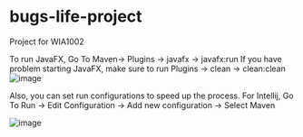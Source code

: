 # bugs-life-project

Project for WIA1002

To run JavaFX,
Go To Maven-> Plugins -> javafx -> javafx:run
If you have problem starting JavaFX, make sure to run Plugins -> clean -> clean:clean
![image](https://user-images.githubusercontent.com/18496769/119246939-4f3e9000-bb75-11eb-9db1-9b2a54c4f3a9.png)

Also, you can set run configurations to speed up the process.
For Intellij,
Go To Run -> Edit Configuration -> Add new configuration -> Select Maven

![image](https://user-images.githubusercontent.com/18496769/119246928-21594b80-bb75-11eb-99a5-645ec6372f09.png)

